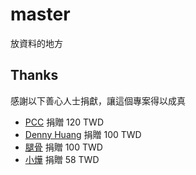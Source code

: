 # master
放資料的地方



## Thanks

感謝以下善心人士捐獻，讓這個專案得以成真
* [PCC](http://pcchou.me) 捐贈 120 TWD
* [Denny Huang](http://denny.one) 捐贈 100 TWD
* [腿骨](http://fb.me/cowby123) 捐贈 100 TWD
* [小燁](http://fb.me/spy03tw) 捐贈 58 TWD
